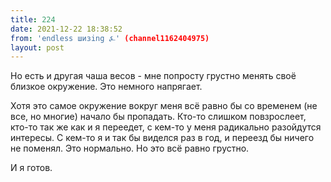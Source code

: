 ```yaml
---
title: 224
date: 2021-12-22 18:38:52
from: 'endless шизing ⍼' (channel1162404975)
layout: post
---
```


Но есть и другая чаша весов - мне попросту грустно менять своё близкое окружение. Это немного напрягает.

Хотя это самое окружение вокруг меня всё равно бы со временем (не все, но многие) начало бы пропадать. Кто-то слишком повзрослеет, кто-то так же как и я переедет, с кем-то у меня радикально разойдутся интересы. С кем-то я и так бы виделся раз в год, и переезд бы ничего не поменял. Это нормально.
Но это всё равно грустно.

И я готов.
